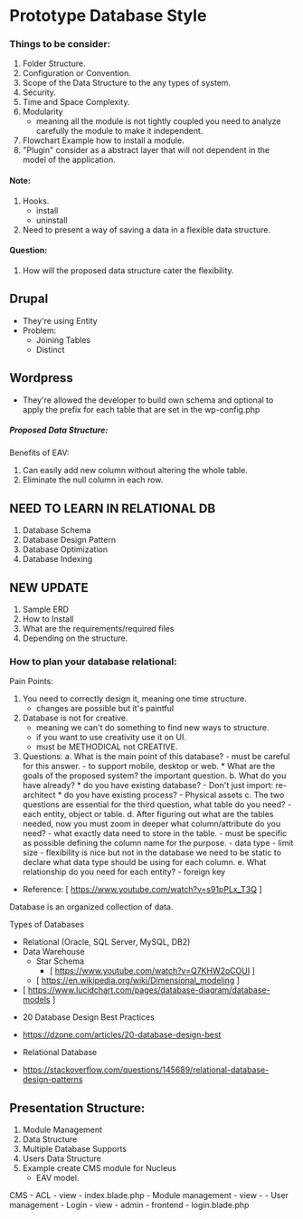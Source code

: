 
# Prototype Database Style #

### Things to be consider: ###
1. Folder Structure.
2. Configuration or Convention.
3. Scope of the Data Structure to the any types of system.
4. Security.
5. Time and Space Complexity.
6. Modularity
    - meaning all the module is not tightly coupled you need to analyze carefully the module
    to make it independent.
7. Flowchart Example how to install a module.
8. "Plugin" consider as a abstract layer that will not dependent in the model of the application.

#### Note: #####
1. Hooks.
    - install
    - uninstall
2. Need to present a way of saving a data in a flexible data structure.

#### Question: ####
1. How will the proposed data structure cater the flexibility.

## Drupal
- They're using Entity
- Problem:
    - Joining Tables
    - Distinct

## Wordpress
- They're allowed the developer to build own schema and optional to apply the prefix for each table
that are set in the wp-config.php

##### Proposed Data Structure: #####

Benefits of EAV:
1. Can easily add new column without altering the whole table.
2. Eliminate the null column in each row.

## NEED TO LEARN IN RELATIONAL DB ##
1. Database Schema
2. Database Design Pattern
3. Database Optimization
4. Database Indexing

## NEW UPDATE ##
1. Sample ERD
2. How to Install
3. What are the requirements/required files
4. Depending on the structure.



### How to plan your database relational: ###

Pain Points:

1. You need to correctly design it, meaning one time structure.
    - changes are possible but it's paintful
2. Database is not for creative.
    - meaning we can't do something to find new ways to structure.
    - if you want to use creativity use it on UI.
    - must be METHODICAL not CREATIVE.
3. Questions:
    a. What is the main point of this database?
        - must be careful for this answer.
        - to support mobile, desktop or web.
        * What are the goals of the proposed system? the important question.
    b. What do you have already? 
        * do you have existing database?
            - Don't just import: re-architect
        * do you have existing process?
            - Physical assets 
    c. The two questions are essential for the third question, what table do you need?
        - each entity, object or table.
    d. After figuring out what are the tables needed, now you must zoom in deeper what column/attribute do you need?
        - what exactly data need to store in the table.
        - must be specific as possible defining the column name for the purpose.
        - data type
        - limit size
        - flexibility is nice but not in the database we need to be static to declare what data type should be using for each column.
    e. What relationship do you need for each entity?
        - foreign key
- Reference:
    [ https://www.youtube.com/watch?v=s91pPLx_T3Q ]

Database is an organized collection of data.

Types of Databases
- Relational (Oracle, SQL Server, MySQL, DB2)
- Data Warehouse
    - Star Schema
        - [ https://www.youtube.com/watch?v=Q7KHW2oCOUI ]
    - [ https://en.wikipedia.org/wiki/Dimensional_modeling ]
- [ https://www.lucidchart.com/pages/database-diagram/database-models ]

* 20 Database Design Best Practices
- https://dzone.com/articles/20-database-design-best

* Relational Database
- https://stackoverflow.com/questions/145689/relational-database-design-patterns

## Presentation Structure:
1. Module Management
2. Data Structure
3. Multiple Database Supports
4. Users Data Structure
5. Example create CMS module for Nucleus
    - EAV model.


CMS
    - ACL
        - view
            - index.blade.php
    - Module management
        - view
            - 
    - User management
    - Login
        - view
            - admin
            - frontend
            - login.blade.php